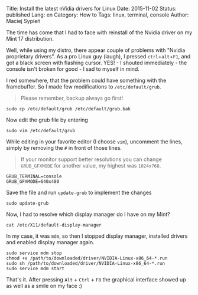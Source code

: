 Title:    Install the latest nVidia drivers for Linux
Date:     2015-11-02
Status:   published
Lang:     en
Category: How to
Tags:     linux, terminal, console
Author:   Maciej Sypień

<!--
<div class="intro-article-image-sm" markdown="1">
  ![Tmux]({filename}/images/terminal_icon.png)
</div>
-->

The time has come that I had to face with reinstall of the Nvidia driver on my Mint
17 distribution.

Well, while using my distro, there appear couple of problems with "Nvidia proprietary drivers".
As a pro Linux guy (laugh),  I pressed `ctrl`+`alt`+`F1`, and got a black screen with flashing cursor. YES! - I shouted immediately - the console isn't broken for good - I sad to myself in mind.

I red somewhere, that the problem could have something with the framebuffer. So I made few modifications to `/etc/default/grub`.

> Please remember, backup always go first!

```shell
sudo cp /etc/default/grub /etc/default/grub.bak
```

Now edit the grub file by entering

```shell
sudo vim /etc/default/grub
```

While editing in your favorite editor (I choose `vim`), uncomment the lines, simply by removing the `#` in front of those lines.

> If your monitor support better resolutions you can change `GRUB_GFXMODE` for another value, my highest was `1024x768`.

```
GRUB_TERMINAL=console
GRUB_GFXMODE=640x480
```

Save the file and run `update-grub` to implement the changes

```shell
sudo update-grub
```

Now, I had to resolve which display manager do I have on my Mint?

```shell
cat /etc/X11/default-display-manager
```

In my case, it was `mdm`, so then I stopped display manager, installed drivers and enabled display manager again.

```shell
sudo service mdm stop
chmod +x /path/to/downloaded/driver/NVIDIA-Linux-x86_64-*.run
sudo sh /path/to/downloaded/driver/NVIDIA-Linux-x86_64-*.run
sudo service mdm start
```

That's it. After pressing `Alt` + `Ctrl` + `F8` the graphical interface showed up as well as a smile on my face :)

